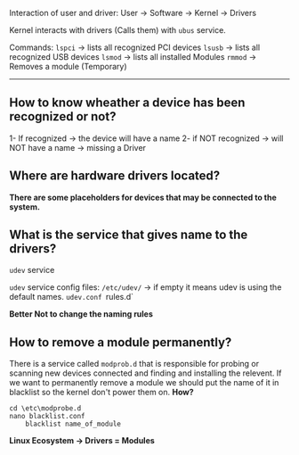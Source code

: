 Interaction of user and driver:
User -> Software -> Kernel -> Drivers

Kernel interacts with drivers (Calls them) with `ubus` service.

Commands:
`lspci` -> lists all recognized PCI devices 
`lsusb` -> lists all recognized USB devices
`lsmod` -> lists all installed Modules
`rmmod` -> Removes a module (Temporary)


---

## How to know wheather a device has been recognized or not?

1- If recognized -> the device will have a name
2- if NOT recognized -> will NOT have a name -> missing a Driver


## Where are hardware drivers located?

**There are some placeholders for devices that may be connected to the system.**

## What is the service that gives name to the drivers?
`udev` service 

`udev` service config files:
`/etc/udev/` -> if empty it means udev is using the default names.
	`udev.conf
	`rules.d` 

**Better Not to change the naming rules**

## How to remove a module permanently?
There is a service called `modprob.d` that is responsible for probing or scanning new devices connected and finding and installing the relevent. If we want to permanently remove a module we should put the name of it in blacklist so the kernel don't power them on.
**How?**

```
cd \etc\modprobe.d
nano blacklist.conf
	blacklist name_of_module
```

**Linux Ecosystem -> Drivers = Modules**


